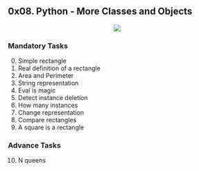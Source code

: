 ## 0x08. Python - More Classes and Objects

<p align="center"><img src="https://1.bp.blogspot.com/-rUiSfj_xGIc/YKDeV6tdJjI/AAAAAAAABK8/oPbsGS5t5hMA01uk9f7McIwPgUl3tTVsACLcBGAsYHQ/s16000/python-object-class.webp" /></p>

### Mandatory Tasks

0. Simple rectangle
1. Real definition of a rectangle
2. Area and Perimeter
3. String representation
4. Eval is magic
5. Detect instance deletion
6. How many instances
7. Change representation
8. Compare rectangles
9. A square is a rectangle

### Advance Tasks

10. N queens
